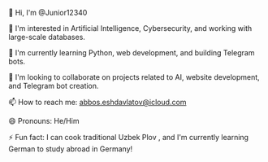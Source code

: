 👋 Hi, I'm @Junior12340

👀 I'm interested in Artificial Intelligence, Cybersecurity, and working with large-scale databases.

🌱 I'm currently learning Python, web development, and building Telegram bots.

💞️ I'm looking to collaborate on projects related to AI, website development, and Telegram bot creation.

📫 How to reach me: abbos.eshdavlatov@icloud.com

😄 Pronouns: He/Him

⚡ Fun fact: I can cook traditional Uzbek Plov , and I'm currently learning German to study abroad in Germany!
